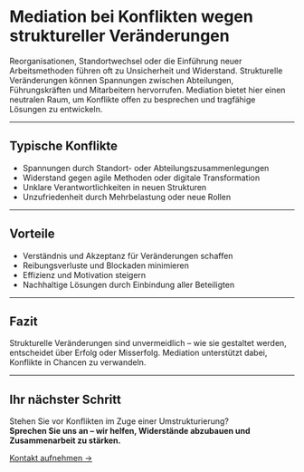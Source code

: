 # Mediation bei Konflikten wegen struktureller Veränderungen

Reorganisationen, Standortwechsel oder die Einführung neuer Arbeitsmethoden führen oft zu Unsicherheit und Widerstand. Strukturelle Veränderungen können Spannungen zwischen Abteilungen, Führungskräften und Mitarbeitern hervorrufen. Mediation bietet hier einen neutralen Raum, um Konflikte offen zu besprechen und tragfähige Lösungen zu entwickeln.  

---

## Typische Konflikte

- Spannungen durch Standort- oder Abteilungszusammenlegungen  
- Widerstand gegen agile Methoden oder digitale Transformation  
- Unklare Verantwortlichkeiten in neuen Strukturen  
- Unzufriedenheit durch Mehrbelastung oder neue Rollen  

---

## Vorteile

- Verständnis und Akzeptanz für Veränderungen schaffen  
- Reibungsverluste und Blockaden minimieren  
- Effizienz und Motivation steigern  
- Nachhaltige Lösungen durch Einbindung aller Beteiligten  

---

## Fazit

Strukturelle Veränderungen sind unvermeidlich – wie sie gestaltet werden, entscheidet über Erfolg oder Misserfolg. Mediation unterstützt dabei, Konflikte in Chancen zu verwandeln.  

---

## Ihr nächster Schritt

Stehen Sie vor Konflikten im Zuge einer Umstrukturierung?  
**Sprechen Sie uns an – wir helfen, Widerstände abzubauen und Zusammenarbeit zu stärken.**  

[Kontakt aufnehmen →](#)
